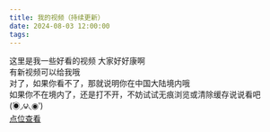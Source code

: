 ```yaml
---
title: 我的视频（持续更新）
date: 2024-08-03 12:00:00
tags:
---
```


这里是我一些好看的视频
大家好好康啊  
有新视频可以给我哦  
对了，如果你看不了，那就说明你在中国大陆境内哦  
如果你不在境内了，还是打不开，不妨试试无痕浏览或清除缓存说说看吧(́◉◞౪◟◉‵)  
[点位查看](https://sbrechrd.github.io/video/)  
